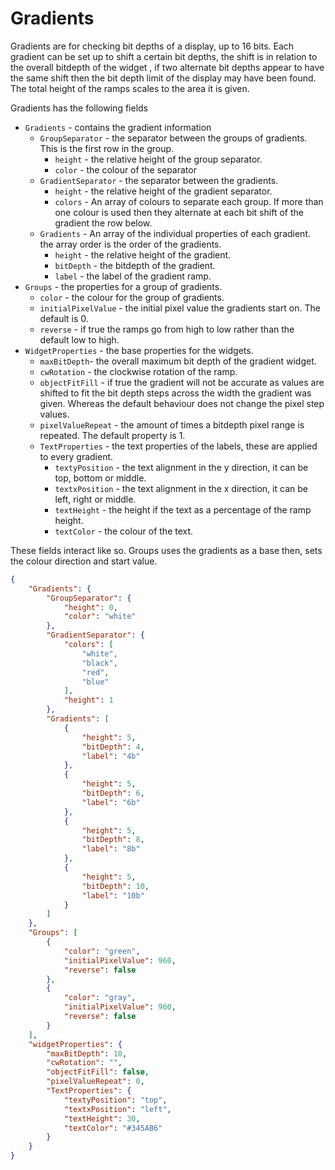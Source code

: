 # Gradients

Gradients are for checking bit depths of a display, up to 16 bits.
Each gradient can be set up to shift a certain bit depths, the
shift is in relation to the overall bitdepth of the widget
, if two alternate bit depths appear
to have the same shift then the bit depth limit of the display
may have been found. The total height of the ramps scales to the
area it is given.

Gradients has the following fields

- `Gradients` - contains the gradient information
  - `GroupSeparator` - the separator between the groups of gradients. This is the
first row in the group.
    - `height` - the relative height of the group separator.
    - `color` - the colour of the separator
  - `GradientSeparator` - the separator between the gradients.
    - `height` - the relative height of the gradient separator.
    - `colors` - An array of colours to separate each group. If more than one colour
is used then they alternate at each bit shift of the gradient the row below.
  - `Gradients` - An array of the individual properties of each gradient.
the array order is the order of the gradients.
    - `height` - the relative height of the gradient.
    - `bitDepth` - the bitdepth of the gradient.
    - `label` - the label of the gradient ramp.
- `Groups` - the properties for a group of gradients.
  - `color` - the colour for the group of gradients.
  - `initialPixelValue` - the initial pixel value the gradients start on.
The default is 0.
  - `reverse` - if true the ramps go from high to low rather
than the default low to high.
- `WidgetProperties` - the base properties for the widgets.
  - `maxBitDepth`- the overall maximum bit depth of the gradient widget.
  - `cwRotation` - the clockwise rotation of the ramp.
  - `objectFitFill` - if true the gradient will not be accurate
as values are shifted to fit the bit depth steps across the width the
gradient was given. Whereas the default behaviour does not change the
pixel step values.
  - `pixelValueRepeat` - the amount of times a bitdepth pixel range is
repeated. The default property is 1.
  - `TextProperties` - the text properties of the labels, these are applied to every gradient.
    - `textyPosition` - the text alignment in the y direction, it can be top, bottom or middle.
    - `textxPosition` - the text alignment in the x direction, it can be left, right or middle.
    - `textHeight` - the height if the text as a percentage of the ramp height.
    - `textColor` - the colour of the text.

These fields interact like so. Groups uses the gradients as a base then, sets
the colour direction and start value.

```json
{
    "Gradients": {
        "GroupSeparator": {
            "height": 0,
            "color": "white"
        },
        "GradientSeparator": {
            "colors": [
                "white",
                "black",
                "red",
                "blue"
            ],
            "height": 1
        },
        "Gradients": [
            {
                "height": 5,
                "bitDepth": 4,
                "label": "4b"
            },
            {
                "height": 5,
                "bitDepth": 6,
                "label": "6b"
            },
            {
                "height": 5,
                "bitDepth": 8,
                "label": "8b"
            },
            {
                "height": 5,
                "bitDepth": 10,
                "label": "10b"
            }
        ]
    },
    "Groups": [
        {
            "color": "green",
            "initialPixelValue": 960,
            "reverse": false
        },
        {
            "color": "gray",
            "initialPixelValue": 960,
            "reverse": false
        }
    ],
    "widgetProperties": {
        "maxBitDepth": 10,
        "cwRotation": "",
        "objectFitFill": false,
        "pixelValueRepeat": 0,
        "TextProperties": {
            "textyPosition": "top",
            "textxPosition": "left",
            "textHeight": 30,
            "textColor": "#345AB6"
        }
    }
}
```
